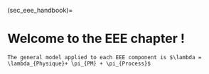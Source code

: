 (sec_eee_handbook)=
# Welcome to the EEE chapter !

````{note}
The general model applied to each EEE component is $\lambda = \lambda_{Physique}+ \pi_{PM} + \pi_{Process}$
````

```{tableofcontents}
```